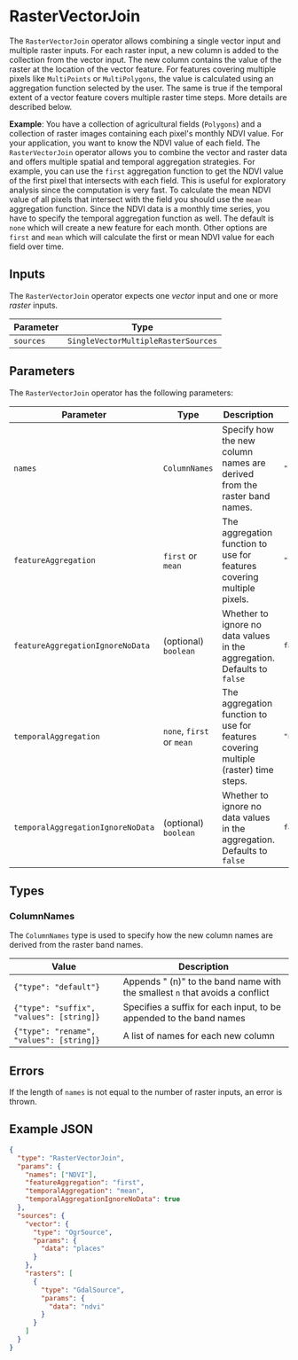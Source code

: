 # RasterVectorJoin

The `RasterVectorJoin` operator allows combining a single vector input and multiple raster inputs.
For each raster input, a new column is added to the collection from the vector input.
The new column contains the value of the raster at the location of the vector feature.
For features covering multiple pixels like `MultiPoints` or `MultiPolygons`, the value is calculated using an aggregation function selected by the user.
The same is true if the temporal extent of a vector feature covers multiple raster time steps.
More details are described below.

**Example**:
You have a collection of agricultural fields (`Polygons`) and a collection of raster images containing each pixel's monthly NDVI value.
For your application, you want to know the NDVI value of each field.
The `RasterVectorJoin` operator allows you to combine the vector and raster data and offers multiple spatial and temporal aggregation strategies.
For example, you can use the `first` aggregation function to get the NDVI value of the first pixel that intersects with each field.
This is useful for exploratory analysis since the computation is very fast.
To calculate the mean NDVI value of all pixels that intersect with the field you should use the `mean` aggregation function.
Since the NDVI data is a monthly time series, you have to specify the temporal aggregation function as well.
The default is `none` which will create a new feature for each month.
Other options are `first` and `mean` which will calculate the first or mean NDVI value for each field over time.

## Inputs

The `RasterVectorJoin` operator expects one _vector_ input and one or more _raster_ inputs.

| Parameter | Type                                |
| --------- | ----------------------------------- |
| `sources` | `SingleVectorMultipleRasterSources` |

## Parameters

The `RasterVectorJoin` operator has the following parameters:

| Parameter                         | Type                      | Description                                                                         | Example Value                   |
| --------------------------------- | ------------------------- | ----------------------------------------------------------------------------------- | ------------------------------- |
| `names`                           | `ColumnNames`             | Specify how the new column names are derived from the raster band names.            | <pre>"{"type": "default}"</pre> |
| `featureAggregation`              | `first` or `mean`         | The aggregation function to use for features covering multiple pixels.              | <pre>"first"</pre>              |
| `featureAggregationIgnoreNoData`  | (optional) `boolean`      | Whether to ignore no data values in the aggregation. Defaults to `false`            | <pre>false</pre>                |
| `temporalAggregation`             | `none`, `first` or `mean` | The aggregation function to use for features covering multiple (raster) time steps. | <pre>"none"</pre>               |
| `temporalAggregationIgnoreNoData` | (optional) `boolean`      | Whether to ignore no data values in the aggregation. Defaults to `false`            | <pre>false</pre>                |

## Types

### ColumnNames

The `ColumnNames` type is used to specify how the new column names are derived from the raster band names.

| Value                                    | Description                                                                  |
| ---------------------------------------- | ---------------------------------------------------------------------------- |
| `{"type": "default"}`                    | Appends " (n)" to the band name with the smallest `n` that avoids a conflict |
| `{"type": "suffix", "values": [string]}` | Specifies a suffix for each input, to be appended to the band names          |
| `{"type": "rename", "values": [string]}` | A list of names for each new column                                          |

## Errors

If the length of `names` is not equal to the number of raster inputs, an error is thrown.

## Example JSON

```json
{
  "type": "RasterVectorJoin",
  "params": {
    "names": ["NDVI"],
    "featureAggregation": "first",
    "temporalAggregation": "mean",
    "temporalAggregationIgnoreNoData": true
  },
  "sources": {
    "vector": {
      "type": "OgrSource",
      "params": {
        "data": "places"
      }
    },
    "rasters": [
      {
        "type": "GdalSource",
        "params": {
          "data": "ndvi"
        }
      }
    ]
  }
}
```
